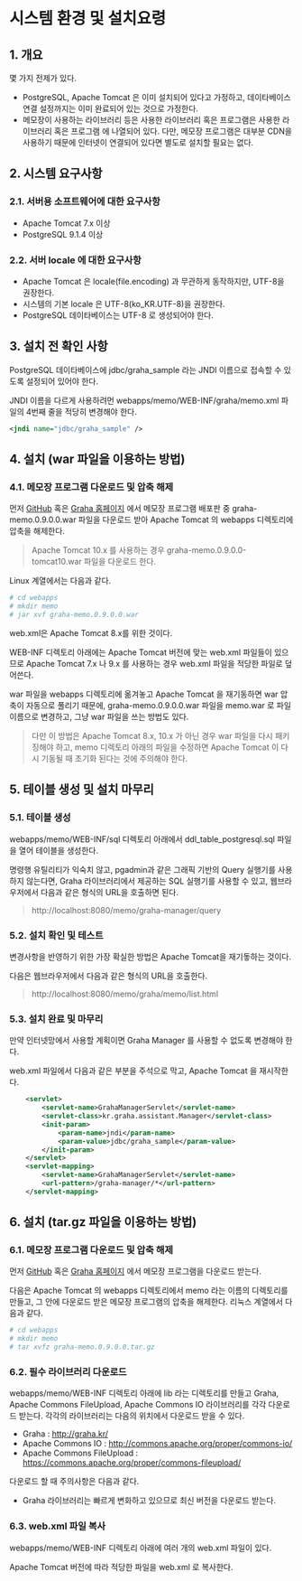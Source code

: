 # 시스템 환경 및 설치요령

## 1. 개요

몇 가지 전제가 있다.

- PostgreSQL, Apache Tomcat 은 이미 설치되어 있다고 가정하고, 데이타베이스 연결 설정까지는 이미 완료되어 있는 것으로 가정한다.
- 메모장이 사용하는 라이브러리 등은 사용한 라이브러리 혹은 프로그램은 사용한 라이브러리 혹은 프로그램 에 나열되어 있다.  다만, 메모장 프로그램은 대부분 CDN을 사용하기 때문에 인터넷이 연결되어 있다면 별도로 설치할 필요는 없다.

## 2. 시스템 요구사항

### 2.1. 서버용 소프트웨어에 대한 요구사항

- Apache Tomcat 7.x 이상
- PostgreSQL 9.1.4 이상

### 2.2. 서버 locale 에 대한 요구사항

- Apache Tomcat 은 locale(file.encoding) 과 무관하게 동작하지만, UTF-8을 권장한다.
- 시스템의 기본 locale 은 UTF-8(ko_KR.UTF-8)을 권장한다.
- PostgreSQL 데이타베이스는 UTF-8 로 생성되어야 한다.

## 3. 설치 전 확인 사항

PostgreSQL 데이타베이스에 jdbc/graha_sample 라는 JNDI 이름으로 접속할 수 있도록 설정되어 있어야 한다.

JNDI 이름을 다르게 사용하려먼 webapps/memo/WEB-INF/graha/memo.xml 파일의 4번째 줄을 적당히 변경해야 한다.

```xml
<jndi name="jdbc/graha_sample" />
```

## 4. 설치 (war 파일을 이용하는 방법)

### 4.1. 메모장 프로그램 다운로드 및 압축 해제

먼저 [GitHub](https://github.com/logicielkr/memo) 혹은 [Graha 홈페이지](https://graha.kr) 에서 메모장 프로그램 배포판 중 graha-memo.0.9.0.0.war 파일을 다운로드 받아 Apache Tomcat 의 webapps 디렉토리에 압축을 해제한다.

> Apache Tomcat 10.x 를 사용하는 경우 graha-memo.0.9.0.0-tomcat10.war 파일을 다운로드 한다.

Linux 계열에서는 다음과 같다.

```bash
# cd webapps
# mkdir memo
# jar xvf graha-memo.0.9.0.0.war
```

web.xml은 Apache Tomcat 8.x를 위한 것이다.

WEB-INF 디렉토리 아래에는 Apache Tomcat 버전에 맞는 web.xml 파일들이 있으므로 Apache Tomcat 7.x 나 9.x 를 사용하는 경우  web.xml 파일을 적당한 파일로 덮어쓴다.

war 파일을 webapps 디렉토리에 옮겨놓고 Apache Tomcat 을 재기동하면 war 압축이 자동으로 풀리기 때문에, graha-memo.0.9.0.0.war 파일을 memo.war 로 파일이름으로 변경하고, 그냥 war 파일을 쓰는 방법도 있다.

> 다만 이 방법은 Apache Tomcat 8.x, 10.x 가 아닌 경우 war 파일을 다시 패키징해야 하고, memo 디렉토리 아래의 파일을 수정하면 Apache Tomcat 이 다시 기동될 때 초기화 된다는 것에 주의해야 한다.

## 5. 테이블 생성 및 설치 마무리

### 5.1. 테이블 생성

webapps/memo/WEB-INF/sql 디렉토리 아래에서 ddl_table_postgresql.sql 파일을 열어 테이블을 생성한다.

명령행 유틸리티가 익숙치 않고, pgadmin과 같은 그래픽 기반의 Query 실행기를 사용하지 않는다면, Graha 라이브러리에서 제공하는 SQL 실행기를 사용할 수 있고, 웹브라우저에서 다음과 같은 형식의 URL을 호출하면 된다.

> http://localhost:8080/memo/graha-manager/query

### 5.2. 설치 확인 및 테스트

변경사항을 반영하기 위한 가장 확실한 방법은 Apache Tomcat을 재기돟하는 것이다.

다음은 웹브라우저에서 다음과 같은 형식의 URL을 호출한다.

> http://localhost:8080/memo/graha/memo/list.html

### 5.3. 설치 완료 및 마무리

만약 인터넷망에서 사용할 계획이면 Graha Manager 를 사용할 수 없도록 변경해야 한다.

web.xml 파일에서 다음과 같은 부분을 주석으로 막고, Apache Tomcat 을 재시작한다.

```xml
	<servlet>
	    <servlet-name>GrahaManagerServlet</servlet-name>
	    <servlet-class>kr.graha.assistant.Manager</servlet-class>
	    <init-param>
	        <param-name>jndi</param-name>
	        <param-value>jdbc/graha_sample</param-value>
	    </init-param>
	</servlet>
	<servlet-mapping>
	    <servlet-name>GrahaManagerServlet</servlet-name>
	    <url-pattern>/graha-manager/*</url-pattern>
	</servlet-mapping>
```

## 6. 설치 (tar.gz 파일을 이용하는 방법)

### 6.1. 메모장 프로그램 다운로드 및 압축 해제

먼저 [GitHub](https://github.com/logicielkr/memo) 혹은 [Graha 홈페이지](https://graha.kr) 에서 메모장 프로그램을 다운로드 받는다.

다음은 Apache Tomcat 의 webapps 디렉토리에서 memo 라는 이름의 디렉토리를 만들고, 그 안에 다운로드 받은 메모장 프로그램의 압축을 해제한다.  리눅스 계열에서 다음과 같다.

```bash
# cd webapps
# mkdir memo
# tar xvfz graha-memo.0.9.0.0.tar.gz
```
### 6.2. 필수 라이브러리 다운로드

webapps/memo/WEB-INF 디렉토리 아래에 lib 라는 디렉토리를 만들고 Graha, Apache Commons FileUpload, Apache Commons IO 라이브러리를 각각 다운로드 받는다.  각각의 라이브러리는 다음의 위치에서 다운로드 받을 수 있다.

- Graha : http://graha.kr/
- Apache Commons IO : http://commons.apache.org/proper/commons-io/
- Apache Commons FileUpload : https://commons.apache.org/proper/commons-fileupload/

다운로드 할 때 주의사항은 다음과 같다.

- Graha 라이브러리는 빠르게 변화하고 있으므로 최신 버전을 다운로드 받는다.

### 6.3. web.xml 파일 복사

webapps/memo/WEB-INF 디렉토리 아래에 여러 개의 web.xml 파일이 있다.

Apache Tomcat 버전에 따라 적당한 파일을 web.xml 로 복사한다.
